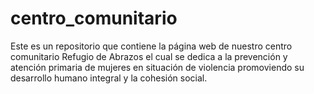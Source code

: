 # centro_comunitario
Este es un repositorio que contiene la página web de nuestro centro comunitario Refugio de Abrazos el cual se dedica a la prevención y atención primaria de mujeres en situación de violencia promoviendo su desarrollo humano integral y la cohesión social.
